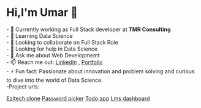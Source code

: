 <h1> Hi,I'm Umar 👋</h1>
- 🔭 Currently working as Full Stack developer at  <b> TMR Consulting </b> </br>
- 🌱 Learning Data Science</br>
- 👯 Looking to collaborate on Full Stack Role </br>
- 🤔 Looking for help in Data Science </br>
- 💬 Ask me about Web Developmemt </br>
- 📫 Reach me out: <a href="https://www.linkedin.com/in/ch-umar-aslam">LinkedIn</a> , <a href="https://ch-umar-aslam.github.io/codebase/">Portfolio</a></br> 
- ⚡ Fun fact: Passionate about innovation and problem solving and curious to dive into the world of Data Science.</br>
-Project urls:

<a href="https://ezitech-clone.netlify.app/">Ezitech clone</a>
<a href="https://password-picker.netlify.app/">Password picker</a>
<a href="https://react18-todo.vercel.app/">Todo app</a>
<a href="https://lms-dashboard-next.vercel.app/">Lms dashboard</a>

 
